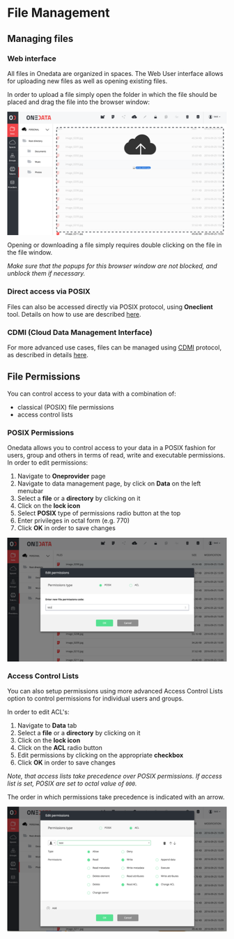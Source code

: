 
# File Management

<!-- toc -->

<!--
## Data Sharing
You can share your files with other users, in a Dropbox-like manner, using links.
You can also see all the files you are sharing in that way by navigating to Shared Files view, which is accessible under the Data tab in the top menu.

### Sharing a file with a link
To share a file using a link:

1. Navigate to **Provider** page.
2. Navigate to **Data** page, by click on **data link** on the left menubar.
3. Click on the **file** you wish to share. It should lit up signaling it is selected.
4. Click on the **Share** icon, which is a 3rd icon from the left.
5. Copy the generated link and share it with email or chat.

### Stop sharing a file
You can disable the link to the file you previously shared:

1. Navigate to **Provider** page.
2. Navigate to **Data** page, by click on **data link** on the left menubar.
3. Click on **Links Files**.
4. On the list of files you share find the file you wish to stop sharing.
5. Click on the **"X" sign** next to it.
-->

## Managing files

### Web interface
All files in Onedata are organized in spaces. The Web User interface allows for uploading new files as well as opening existing files.

In order to upload a file simply open the folder in which the file should be placed and drag the file into the browser window:

<img  style="display:block;margin:0 auto;" src="../img/draganddrop.png">

Opening or downloading a file simply requires double clicking on the file in the file window. 

*Make sure that the popups for this browser window are not blocked, and unblock them if necessary.*

### Direct access via POSIX
Files can also be accessed directly via POSIX protocol, using **Oneclient** tool. Details on how to use are described [here](./oneclient.md).

### CDMI (Cloud Data Management Interface)
For more advanced use cases, files can be managed using [CDMI](http://www.snia.org/cdmi) protocol, as described in details [here](../advanced/cdmi.md).

## File Permissions
You can control access to your data with a combination of:
* classical (POSIX) file permissions  
* access control lists

### POSIX Permissions
Onedata allows you to control access to your data in a POSIX fashion for users, group and others in terms of read, write and executable permissions.
In order to edit permissions:

1. Navigate to **Oneprovider** page
2. Navigate to data management page, by click on **Data** on the left menubar
2. Select a **file** or a **directory** by clicking on it
3. Click on the **lock icon**
4. Select **POSIX** type of permissions radio button at the top
5. Enter privileges in octal form (e.g. 770)
5. Click **OK** in order to save changes

<img  style="display:block;margin:0 auto;" src="../img/permissions.png">


### Access Control Lists
You can also setup permissions using more advanced Access Control Lists option to control permissions for individual users and groups.

In order to edit ACL's:

1. Navigate to **Data** tab
2. Select a **file** or a **directory** by clicking on it
3. Click on the **lock icon**
4. Click on the **ACL** radio button
5. Edit permissions by clicking on the appropriate **checkbox**
5. Click **OK** in order to save changes

*Note, that access lists take precedence over POSIX permissions. If access list is set, POSIX are set to octal value of `000`.*

The order in which permissions take precedence is indicated with an arrow.

<img  style="display:block;margin:0 auto;" src="../img/acls.png">
